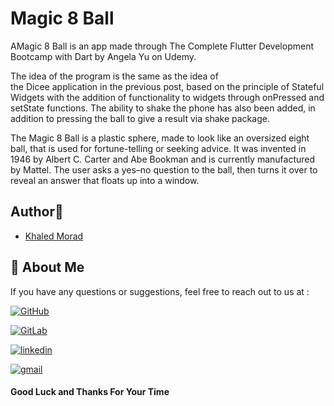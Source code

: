 # Magic 8 Ball

AMagic 8 Ball is an app made through The Complete Flutter Development Bootcamp 
with Dart by Angela Yu on Udemy.

The idea of   the program is the same as the idea of   
the Dicee application in the previous post, based on the principle of Stateful Widgets 
with the addition of functionality to widgets through onPressed and setState functions.
The ability to shake the phone has also been added, in addition to pressing the ball to give a
result via shake package.

The Magic 8 Ball is a plastic sphere, made to look like an oversized eight ball,
that is used for fortune-telling or seeking advice. It was invented in 1946 by Albert C.
Carter and Abe Bookman and is currently manufactured by Mattel.
The user asks a yes–no question to the ball, then turns it over to reveal an answer
that floats up into a window.

## Author🚀

- [Khaled Morad](https://www.linkedin.com/in/khaledmorad)


## 🔗 About Me 
If you have any questions or suggestions, feel free to reach out to us at :


[![GitHub](https://img.shields.io/badge/GitHub-333?style=for-the-badge&logo=github&logoColor=white)](https://github.com/khaledmrad2)

[![GitLab](https://img.shields.io/badge/-Gitlab-orange?logo=gitlab&logoColor=white&style=for-the-badge)](https://gitlab.com/khaledmorad)

[![linkedin](https://img.shields.io/badge/linkedin-0A66C2?style=for-the-badge&logo=linkedin&logoColor=white)](https://www.linkedin.com/in/khaledmorad)

[![gmail](https://img.shields.io/badge/Gmail-D14836?style=for-the-badge&logo=gmail&logoColor=white)](mailto:khaled.morad.br@gmail.com)

#### Good Luck and Thanks For Your Time

